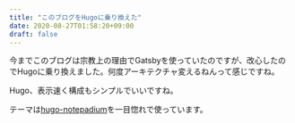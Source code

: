 ```yaml
---
title: "このブログをHugoに乗り換えた"
date: 2020-08-27T01:58:20+09:00
draft: false
---
```


今までこのブログは宗教上の理由でGatsbyを使っていたのですが、改心したのでHugoに乗り換えました。何度アーキテクチャ変えるねんって感じですね。

Hugo、表示速く構成もシンプルでいいですね。

テーマは[hugo-notepadium](https://github.com/cntrump/hugo-notepadium)を一目惚れで使っています。